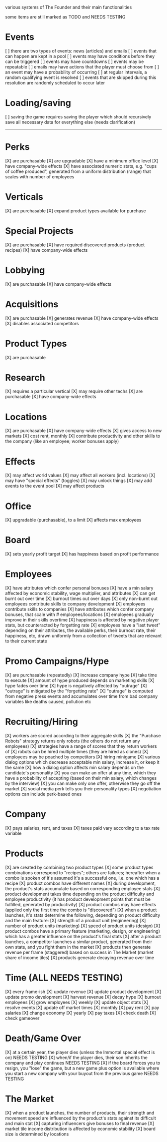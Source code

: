 various systems of The Founder and their main functionalities

some items are still marked as TODO and NEEDS TESTING

# Events
[ ] there are two types of events: news (articles) and emails
[ ] events that can happen are kept in a pool
[ ] events may have conditions before they can be triggered
[ ] events may have countdowns
[ ] events may be repeatable
[ ] emails may have actions that the player must choose from
[ ] an event may have a probability of occurring
[ ] at regular intervals, a random qualifying event is resolved
[ ] events that are skipped during this resolution are randomly scheduled to occur later

# Loading/saving
[ ] saving the game requires saving the player which should recursively save all necessary data for everything else (needs clarification)


---

# Perks
[X] are purchasable
[X] are upgradable
[X] have a minimum office level
[X] have company-wide effects
[X] have associated numeric stats, e.g. "cups of coffee produced", generated from a uniform distribution (range) that scales with number of employees

# Verticals
[X] are purchasable
[X] expand product types available for purchase

# Special Projects
[X] are purchasable
[X] have required discovered products (product recipes)
[X] have company-wide effects

# Lobbying
[X] are purchasable
[X] have company-wide effects

# Acquisitions
[X] are purchasable
[X] generates revenue
[X] have company-wide effects
[X] disables associated competitors

# Product Types
[X] are purchasable

# Research
[X] requires a particular vertical
[X] may require other techs
[X] are purchasable
[X] have company-wide effects

# Locations
[X] are purchasable
[X] have company-wide effects
[X] gives access to new markets
[X] cost rent, monthly
[X] contribute productivity and other skills to the company (like an employee; worker bonuses apply)

# Effects
[X] may affect world values
[X] may affect all workers (incl. locations)
[X] may have "special effects" (toggles)
[X] may unlock things
[X] may add events to the event pool
[X] may affect products

# Office
[X] upgradable (purchasable), to a limit
[X] affects max employees

# Board
[X] sets yearly profit target
[X] has happiness based on profit performance

# Employees
[X] have attributes which confer personal bonuses
[X] have a min salary affected by economic stability, wage multiplier, and attributes
[X] can get burnt out over time
[X] burnout times out over days
[X] only non-burnt out employees contribute skills to company development
[X] employees contribute skills to companies
[X] have attributes which confer company bonuses, that scale with # employees/locations
[X] employees gradually improve in their skills overtime
[X] happiness is affected by negative player stats, but counteracted by forgetting rate
[X] employees have a "last tweet" depending on their attributes, the available perks, their burnout rate, their happiness, etc, drawn uniformly from a collection of tweets that are relevant to their current state

# Promo Campaigns/Hype
[X] are purchasable (repeatedly)
[X] increase company hype
[X] take time to execute
[X] amount of hype produced depends on marketing skills
[X] hype fades over time
[X] hype is negatively affected by "outrage"
[X] "outrage" is mitigated by the "forgetting rate"
[X] "outrage" is computed from negative press events and accumulates over time from bad company variables like deaths caused, pollution etc

# Recruiting/Hiring
[X] workers are scored according to their aggregate skills
[X] the "Purchase Robots" strategy returns only robots (the others do not return any employees)
[X] strategies have a range of scores that they return workers of
[X] robots can be hired multiple times (they are hired as clones)
[X] employees may be poached by competitors
[X] hiring minigame
    [X] various dialog options which decrease acceptable min salary, increase it, or keep it the same
    [X] how a dialog option affects min salary depends on the candidate's personality
    [X] you can make an offer at any time, which they have a probability of accepting (based on their min salary, which changes by the interview)
    [X] you can make only one offer, otherwise they go off the market
    [X] social media perk tells you their personality types
    [X] negotiation options can include perk-based ones

# Company
[X] pays salaries, rent, and taxes
[X] taxes paid vary according to a tax rate variable

# Products
[X] are created by combining two product types
[X] some product types combinations correspond to "recipes"; others are failures; hereafter when a combo is spoken of it's assumed it's a successful one, i.e. one which has a recipe
[X] product combos have different names
[X] during development, the product's stats accumulate based on corresponding employee stats
[X] product development takes time depending on the product difficulty and employee productivity (it has product development points that must be fulfilled, generated by productivity)
[X] product combos may have effects (applied only the first time the combo is "discovered")
[X] when a product launches, it's stats determine the following, depending on product difficulty and the main feature:
    [X] strength of a product unit (engineering)
    [X] number of product units (marketing)
    [X] speed of product units (design)
[X] product combos have a primary feature (marketing, design, or engineering) which has a greater influence on the product's final stats
[X] after a product launches, a competitor launches a similar product, generated from their own stats, and you fight them in the market
[X] products then generate revenue per frame (staggered) based on success in The Market (market share of income tiles)
[X] products generate decaying revenue over time

# Time (ALL NEEDS TESTING)
[X] every frame-ish
    [X] update revenue
    [X] update product development
    [X] update promo development
    [X] harvest revenue
    [X] decay hype
    [X] burnout employees
    [X] grow employees
[X] weekly
    [X] update object stats
    [X] resolve events
    [X] update off market times
[X] monthly
    [X] pay rent
    [X] pay salaries
    [X] change economy
[X] yearly
    [X] pay taxes
    [X] check death
    [X] check gameover

# Death/Game Over
[X] at a certain year, the player dies (unless the Immortal special effect is on) NEEDS TESTING
[X] when/if the player dies, their son inherits the company and play continues NEEDS TESTING
[X] if the board forces you to resign, you "lose" the game, but a new game plus option is available where you start a new company with your buyout from the previous game NEEDS TESTING

# The Market
[X] when a product launches, the number of products, their strength and movement speed are influenced by the product's stats against its difficult and main stat
[X] capturing influencers give bonuses to final revenue
[X] market tile income distribution is affected by economic stability
[X] board size is determined by locations
